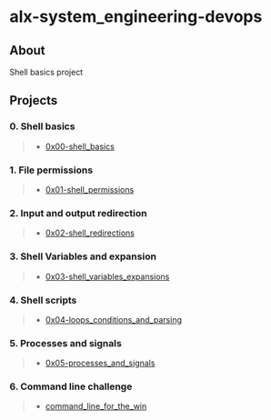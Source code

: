 # alx-system_engineering-devops
## About
Shell basics project
## Projects

### 0. Shell basics
> * [0x00-shell_basics](0x00-shell_basics)

### 1. File permissions
> * [0x01-shell_permissions](0x01-shell_permissions)

### 2. Input and output redirection
> * [0x02-shell_redirections](0x02-shell_redirections)

### 3. Shell Variables and expansion
> * [0x03-shell_variables_expansions](0x03-shell_variables_expansions)

### 4. Shell scripts
> * [0x04-loops_conditions_and_parsing](0x04-loops_conditions_and_parsing)

### 5. Processes and signals
> * [0x05-processes_and_signals](0x05-processes_and_signals)

### 6. Command line challenge
> * [command_line_for_the_win](command_line_for_the_win)

